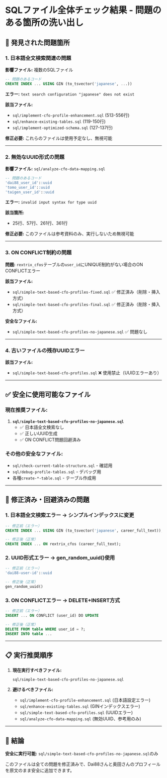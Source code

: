 # SQLファイル全体チェック結果 - 問題のある箇所の洗い出し

## 🚨 発見された問題箇所

### 1. **日本語全文検索関連の問題**
**影響ファイル:** 複数のSQLファイル
```sql
-- 問題のあるコード
CREATE INDEX ... USING GIN (to_tsvector('japanese', ...))
```
**エラー:** `text search configuration "japanese" does not exist`

**該当ファイル:**
- `sql/implement-cfo-profile-enhancement.sql` (513-556行)
- `sql/enhance-existing-tables.sql` (119-150行)
- `sql/implement-optimized-schema.sql` (127-137行)

**修正必要:** これらのファイルは使用予定なし、無視可能

---

### 2. **無効なUUID形式の問題**
**影響ファイル:** `sql/analyze-cfo-data-mapping.sql`
```sql
-- 問題のあるコード
'dai88_user_id'::uuid
'tomo_user_id'::uuid  
'taigen_user_id'::uuid
```
**エラー:** `invalid input syntax for type uuid`

**該当箇所:**
- 25行、57行、261行、361行

**修正必要:** このファイルは参考資料のみ、実行しないため無視可能

---

### 3. **ON CONFLICT制約の問題**
**問題:** `rextrix_cfos`テーブルの`user_id`にUNIQUE制約がない場合のON CONFLICTエラー

**該当ファイル:**
- `sql/simple-text-based-cfo-profiles-fixed.sql` ✅ 修正済み（削除・挿入方式）
- `sql/simple-text-based-cfo-profiles-final.sql` ✅ 修正済み（削除・挿入方式）

**安全なファイル:**
- `sql/simple-text-based-cfo-profiles-no-japanese.sql` ✅ 問題なし

---

### 4. **古いファイルの残存UUIDエラー**
**該当ファイル:**
- `sql/simple-text-based-cfo-profiles.sql` ❌ 使用禁止（UUIDエラーあり）

---

## ✅ 安全に使用可能なファイル

### 現在推奨ファイル:
1. **`sql/simple-text-based-cfo-profiles-no-japanese.sql`**
   - ✅ 日本語全文検索なし
   - ✅ 正しいUUID生成
   - ✅ ON CONFLICT問題回避済み

### その他の安全なファイル:
- `sql/check-current-table-structure.sql` - 確認用
- `sql/debug-profile-tables.sql` - デバッグ用
- 各種`create-*-table.sql` - テーブル作成用

---

## 🔧 修正済み・回避済みの問題

### 1. **日本語全文検索エラー → シンプルインデックスに変更**
```sql
-- 修正前（エラー）
CREATE INDEX ... USING GIN (to_tsvector('japanese', career_full_text));

-- 修正後（正常）
CREATE INDEX ... ON rextrix_cfos (career_full_text);
```

### 2. **UUID形式エラー → gen_random_uuid()使用**
```sql
-- 修正前（エラー）
'dai88-user-id'::uuid

-- 修正後（正常）
gen_random_uuid()
```

### 3. **ON CONFLICTエラー → DELETE+INSERT方式**
```sql
-- 修正前（エラー）
INSERT ... ON CONFLICT (user_id) DO UPDATE

-- 修正後（正常）
DELETE FROM table WHERE user_id = ?;
INSERT INTO table ...
```

---

## 📋 実行推奨順序

1. **現在実行すべきファイル:**
   ```
   sql/simple-text-based-cfo-profiles-no-japanese.sql
   ```

2. **避けるべきファイル:**
   - `sql/implement-cfo-profile-enhancement.sql` (日本語設定エラー)
   - `sql/enhance-existing-tables.sql` (GINインデックスエラー)
   - `sql/simple-text-based-cfo-profiles.sql` (UUIDエラー)
   - `sql/analyze-cfo-data-mapping.sql` (無効UUID、参考用のみ)

---

## 🎯 結論

**安全に実行可能:** `sql/simple-text-based-cfo-profiles-no-japanese.sql`のみ

このファイルは全ての問題を修正済みで、Dai88さんと奥田さんのプロフィールを原文のまま安全に追加できます。